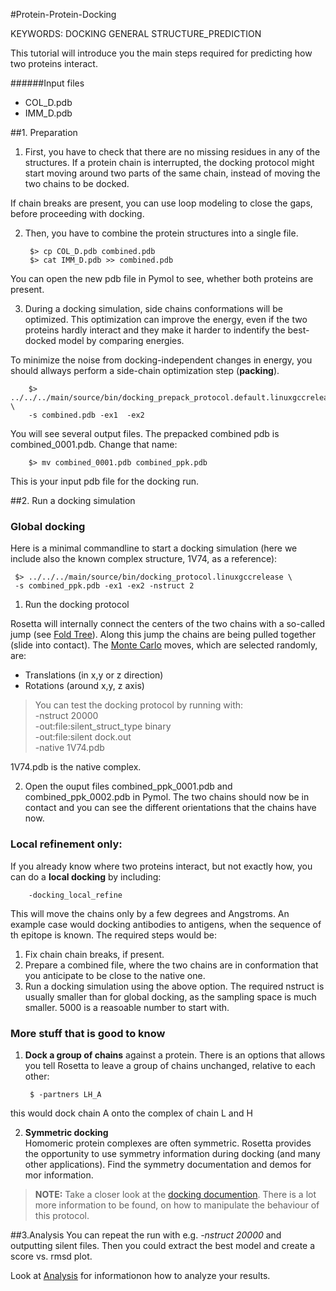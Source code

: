 #Protein-Protein-Docking

KEYWORDS: DOCKING GENERAL STRUCTURE_PREDICTION 

This tutorial will introduce you the main steps required for predicting how two proteins interact.

######Input files

* COL_D.pdb
* IMM_D.pdb

##1. Preparation

1. First, you have to check that there are no missing residues in any of the structures. If a protein chain is interrupted, the docking protocol might start moving around two parts of the same chain, instead of moving the two chains to be docked.

 If chain breaks are present, you can use loop modeling to close the gaps, before proceeding with docking.

2. Then, you have to combine the protein structures into a single file. 

        $> cp COL_D.pdb combined.pdb
        $> cat IMM_D.pdb >> combined.pdb
      
 You can open the new pdb file in Pymol to see, whether both proteins are present.

3. During a docking simulation, side chains conformations will be optimized. This optimization can improve the energy, even if the two proteins hardly interact and they make it harder to indentify the best-docked model by comparing energies.

 To minimize the noise from docking-independent changes in energy, you should allways perform a side-chain optimization step (**packing**).

        $> ../../../main/source/bin/docking_prepack_protocol.default.linuxgccrelease \
        -s combined.pdb -ex1  -ex2
        
  You will see several output files. The prepacked combined pdb is combined_0001.pdb. Change that name:
  
        $> mv combined_0001.pdb combined_ppk.pdb
        
   This is your input pdb file for the docking run.
   
##2. Run a docking simulation

### Global docking
Here is a minimal commandline to start a docking simulation (here we include also the known complex structure, 1V74, as a reference):

     $> ../../../main/source/bin/docking_protocol.linuxgccrelease \
     -s combined_ppk.pdb -ex1 -ex2 -nstruct 2
     
1. Run the docking protocol  
     
 Rosetta will internally connect the centers of the two chains with a so-called jump (see [Fold Tree]()). Along this jump the chains are being pulled together (slide into contact). The [Monte Carlo]() moves, which are selected randomly, are:   
 
 * Translations (in x,y or z direction)
 * Rotations (around x,y, z axis)  
 
 > You can test the docking protocol by running with:  
 > -nstruct 20000  
 > -out:file:silent\_struct_type binary  
 > -out:file:silent dock.out  
 > -native 1V74.pdb                 
 
 1V74.pdb is the native complex.

2. Open the ouput files combined\_ppk\_0001.pdb and combined\_ppk_0002.pdb in Pymol. The two chains should now be in contact and you can see the different orientations that the chains have now.

### Local refinement only:

If you already know where two proteins interact, but not exactly how, you can do a **local docking** by including:

        -docking_local_refine
        
This will move the chains only by a few degrees and Angstroms. An example case would docking antibodies to antigens, when the sequence of th epitope is known. The required steps would be:

1. Fix chain chain breaks, if present. 
2. Prepare a combined file, where the two chains are in conformation that you anticipate to be close to the native one.
3. Run a docking simulation using the above option. The required nstruct is usually smaller than for global docking, as the sampling space is much smaller. 5000 is a reasoable number to start with. 

	
### More stuff that is good to know
1. **Dock a group of chains** against a protein. There is an options that allows you tell Rosetta to leave a group of chains unchanged, relative to each other:

		$ -partners LH_A
		
 this would dock chain A onto the complex of chain L and H

2. **Symmetric docking**  
Homomeric protein complexes are often symmetric. Rosetta provides the opportunity to use symmetry information during docking (and many other applications). Find the symmetry documentation and demos for mor information.

> **NOTE:** Take a closer look at the [docking documention](https://www.rosettacommons.org/docs/latest/application_documentation/docking/docking-protocol). There is a lot more information to be found, on how to manipulate the behaviour of this protocol.

##3.Analysis
You can repeat the run with e.g. *-nstruct 20000* and outputting silent files. Then you could extract the best model and create a score vs. rmsd plot.


Look at [Analysis](Analysis) for informationon how to analyze your results.


